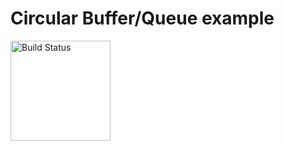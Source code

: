 Circular Buffer/Queue example
=============================

[<img src="http://quickcheck-ci.com/p/hanssv/queue_c.png" alt="Build Status" width="160px">](http://quickcheck-ci.com/p/hanssv/queue_c)
